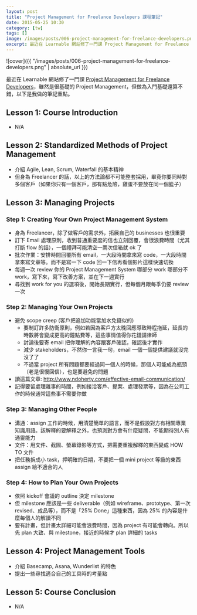 ```yaml
---
layout: post
title: "Project Management for Freelance Developers 課程筆記"
date: 2015-05-25 10:30
category: [tw]
tags: []
image: /images/posts/006-project-management-for-freelance-developers.png
excerpt: 最近在 Learnable 網站修了一門課 Project Management for Freelance Developers，雖然是很基礎的 Project Management，但做為入門基礎還算不錯，以下是我做的筆記重點。
---
```


![cover]({{ "/images/posts/006-project-management-for-freelance-developers.png" | absolute_url }})

最近在 Learnable 網站修了一門課 [Project Management for Freelance Developers](https://learnable.com/courses/project-management-for-freelance-developers-2899/)，雖然是很基礎的 Project Management，但做為入門基礎還算不錯，以下是我做的筆記重點。

## Lesson 1: Course Introduction

* N/A

## Lesson 2: Standardized Methods of Project Management

* 介紹 Agile, Lean, Scrum, Waterfall 的基本精神
* 但身為 Freelancer 的話，以上的方法論都不可能整套採用，畢竟你要同時對多個客戶（如果你只有一個客戶，那有點危險，雞蛋不要放在同一個籃子）

## Lesson 3: Managing Projects

### Step 1: Creating Your Own Project Management System

* 身為 Freelancer，除了做客戶的需求外，拓展自己的 businesses 也很重要
* 訂下 Email 處理原則，收到普通重要度的信也立刻回覆，會很浪費時間（尤其打斷 flow 的話），一個禮拜可能清空一兩次信箱就 ok 了
* 批次作業：安排時間回覆所有 email，一大段時間拿來寫 code，一大段時間拿來寫文章等。而不是寫一下 code 回一下信再看個影片這樣快速切換
* 每週一次 review 你的 Project Management System 哪部分 work 哪部分不 work，寫下來，寫下改善方案，並在下一週實行
* 尋找到 work for you 的選項後，開始長期實行，但每個月跟每季仍要 review 一次

### Step 2: Managing Your Own Projects

* 避免 scope creep (客戶把追加功能當加水免錢似的)
  * 要制訂許多防衛原則，例如若因為客戶方太晚回應導致時程拖延，延長的時數將會變成更高的鐘點費等，這些事情值得你花錢請律師
  * 討論後要寄 email 把你理解的內容跟客戶確認，確認後才實作
  * 減少 stakeholders，不然你一言我一句，email 一個一個提供建議就沒完沒了了
  * 不過當 project 所有問題都要經過同一個人的時候，那個人可能成為瓶頸（老是很慢回信），也是要避免的問題
* 讀這篇文章: http://www.ndoherty.com/effective-email-communication/
* 記得要留處理雜事的時間，例如接洽客戶、提案、處理發票等，因為在公司工作的時候通常這些事不需要你做

### Step 3: Managing Other People

* 溝通：assign 工作的時候，用清楚簡單的語言，而不是假設對方有相關專業知識用語。該解釋的要解釋之外，也預測對方會有什麼疑問，不能期待別人有通靈能力
* 文件：用文件、截圖、螢幕錄影等方式，把需要重複解釋的東西變成 HOW TO 文件
* 把任務拆成小 task，押明確的日期，不要把一個 mini project 等級的東西 assign 給不適合的人

### Step 4: How to Plan Your Own Projects

* 依照 kickoff 會議的 outline 決定 milestone
* 但 milestone 應該是一些 deliverable（例如 wireframe、prototype、第一次 revised、成品等），而不是「25% Done」這種東西，因為 25% 的內容是什麼每個人的解讀不同
* 要有計畫，但計畫太詳細可能會浪費時間，因為 project 有可能會轉向。所以先 plan 大致、與 milestone，接近的時候才 plan 詳細的 tasks

## Lesson 4: Project Management Tools

* 介紹 Basecamp, Asana, Wunderlist 的特色
* 提出一些尋找適合自己的工具時的考量點

## Lesson 5: Course Conclusion

* N/A
